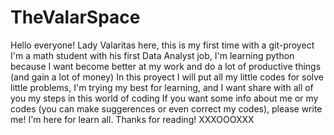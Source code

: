 # TheValarSpace
Hello everyone!
Lady Valaritas here, this is my first time with a git-proyect
I'm a math student with his first Data Analyst job, I'm learning python because I want become better at my work and do a lot of productive things (and gain a lot of money)
In this proyect I will put all my little codes for solve little problems, I'm trying my best for learning, and I want share with all of you my steps in this world of coding
If you want some info about me or my codes (you can make suggerences or even correct my codes), please write me! I'm here for learn all.
Thanks for reading!
XXXOOOXXX

